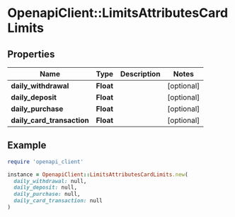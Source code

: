# OpenapiClient::LimitsAttributesCardLimits

## Properties

| Name | Type | Description | Notes |
| ---- | ---- | ----------- | ----- |
| **daily_withdrawal** | **Float** |  | [optional] |
| **daily_deposit** | **Float** |  | [optional] |
| **daily_purchase** | **Float** |  | [optional] |
| **daily_card_transaction** | **Float** |  | [optional] |

## Example

```ruby
require 'openapi_client'

instance = OpenapiClient::LimitsAttributesCardLimits.new(
  daily_withdrawal: null,
  daily_deposit: null,
  daily_purchase: null,
  daily_card_transaction: null
)
```

